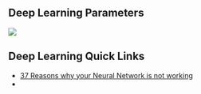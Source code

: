 ## Deep Learning Parameters ##
![](https://github.com/Avkash/mldl/blob/master/algos/deeplearning.png?raw=true)

## Deep Learning Quick Links ##

 - [37 Reasons why your Neural Network is not working](https://blog.slavv.com/37-reasons-why-your-neural-network-is-not-working-4020854bd607)
 - []()
